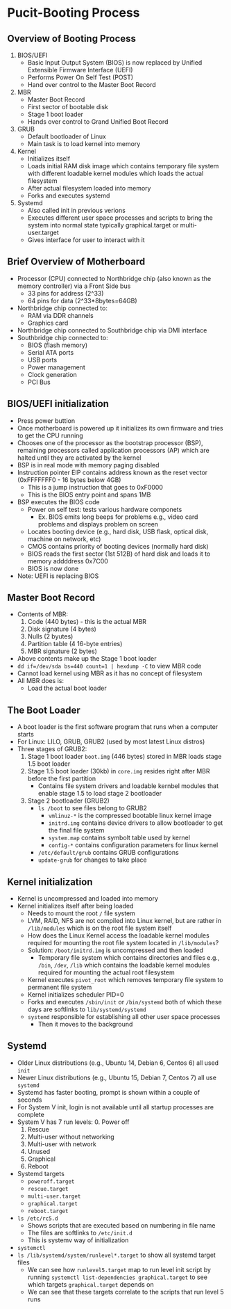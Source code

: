 # Pucit-Booting Process

## Overview of Booting Process

1. BIOS/UEFI
    * Basic Input Output System (BIOS) is now replaced by Unified Extensible Firmware Interface (UEFI)
    * Performs Power On Self Test (POST)
    * Hand over control to the Master Boot Record
2. MBR
    * Master Boot Record
    * First sector of bootable disk
    * Stage 1 boot loader
    * Hands over control to Grand Unified Boot Record
3. GRUB
    * Default bootloader of Linux
    * Main task is to load kernel into memory
4. Kernel
    * Initializes itself
    * Loads initial RAM disk image which contains temporary file system with different loadable kernel modules which loads the actual filesystem
    * After actual filesystem loaded into memory
    * Forks and executes systemd
5. Systemd
    * Also called init in previous verions
    * Executes different user space processes and scripts to bring the system into normal state typically graphical.target or multi-user.target
    * Gives interface for user to interact with it

## Brief Overview of Motherboard

- Processor (CPU) connected to Northbridge chip (also known as the memory controller) via a Front Side bus
    * 33 pins for address (2^33)
    * 64 pins for data (2^33*8bytes=64GB)
- Northbridge chip connected to:
    * RAM via DDR channels
    * Graphics card
- Northbridge chip connected to Southbridge chip via DMI interface
- Southbridge chip connected to:
    * BIOS (flash memory)
    * Serial ATA ports
    * USB ports
    * Power management
    * Clock generation
    * PCI Bus

## BIOS/UEFI initialization

- Press power buttion
- Once motherboard is powered up it initializes its own firmware and tries to get the CPU running
- Chooses one of the processor as the bootstrap processor (BSP), remaining processors called application processors (AP) which are halted until they are activated by the kernel
- BSP is in real mode with memory paging disabled
- Instruction pointer EIP contains address known as the reset vector (0xFFFFFFF0 - 16 bytes below 4GB)
    * This is a jump instruction that goes to 0xF0000
    * This is the BIOS entry point and spans 1MB
- BSP executes the BIOS code
    * Power on self test: tests various hardware componets
        + Ex. BIOS emits long beeps for problems e.g., video card problems and displays problem on screen
    * Locates booting device (e.g., hard disk, USB flask, optical disk, machine on network, etc)
    * CMOS contains priority of booting devices (normally hard disk)
    * BIOS reads the first sector (1st 512B) of hard disk and loads it to memory addddress 0x7C00
    * BIOS is now done
- Note: UEFI is replacing BIOS

## Master Boot Record

- Contents of MBR:
    1. Code (440 bytes) - this is the actual MBR
    2. Disk signature (4 bytes)
    3. Nulls (2 byutes)
    4. Partition table (4 16-byte entries)
    5. MBR signature (2 bytes)
- Above contents make up the Stage 1 boot loader
- `dd if=/dev/sda bs=440 count=1 | hexdump -C` to view MBR code
- Cannot load kernel using MBR as it has no concept of filesystem
- All MBR does is:
    * Load the actual boot loader

## The Boot Loader

- A boot loader is the first software program that runs when a computer starts
- For Linux: LILO, GRUB, GRUB2 (used by most latest Linux distros)
- Three stages of GRUB2:
    1. Stage 1 boot loader `boot.img` (446 bytes) stored in MBR loads stage 1.5 boot loader
    2. Stage 1.5 boot loader (30kb) in `core.img` resides right after MBR before the first partition
        * Contains file system drivers and loadable kernbel modules that enable stage 1.5 to load stage 2 bootloader
    3. Stage 2 bootloader (GRUB2)
        * `ls /boot` to see files belong to GRUB2
            + `vmlinuz-*` is the compressed bootable linux kernel image
            + `initrd.img` contains device drivers to allow bootloader to get the final file system
            + `system.map` contains symbolt table used by kernel
            + `config-*` contains configuration parameters for linux kernel
        * `/etc/default/grub` contains GRUB configurations
        * `update-grub` for changes to take place

## Kernel initialization

- Kernel is uncompressed and loaded into memory
- Kernel initializes itself after being loaded
    * Needs to mount the root `/` file system
    * LVM, RAID, NFS are not compiled into Linux kernel, but are rather in `/lib/modules` which is on the root file system itself
    * How does the Linux Kernel access the loadable kernel modules required for mounting the root file system located in `/lib/modules`?
    * Solution: `/boot/initrd.img` is uncompressed and then loaded
        + Temporary file system which contains directories and files e.g., `/bin`, `/dev`, `/lib` which contains the loadable kernel modules required for mounting the actual root filesystem
    * Kernel executes `pivot_root` which removes temporary file system to permanent file system
    * Kernel initializes scheduler PID=0
    * Forks and executes `/sbin/init` or `/bin/systemd` both of which these days are softlinks to `lib/systemd/systemd`
    * `systemd` responsible for establishing all other user space processes
        + Then it moves to the background

## Systemd

* Older Linux distributions (e.g., Ubuntu 14, Debian 6, Centos 6) all used `init`
* Newer Linux distributions (e.g., Ubuntu 15, Debian 7, Centos 7) all use `systemd`
* Systemd has faster booting, prompt is shown within a couple of seconds
* For System V init, login is not available until all startup processes are complete
* System V has 7 run levels:
    0. Power off
    1. Rescue
    2. Multi-user without networking
    3. Multi-user with network
    4. Unused
    5. Graphical
    6. Reboot
* Systemd targets
    - `poweroff.target`
    - `rescue.target`
    - `multi-user.target`
    - `graphical.target`
    - `reboot.target`
* `ls /etc/rc5.d`
    * Shows scripts that are executed based on numbering in file name
    * The files are softlinks to `/etc/init.d`
    * This is systemv way of initialization
* `systemctl`
* `ls /lib/systemd/system/runlevel*.target` to show all systemd target files
    - We can see how `runlevel5.target` map to run level init script by running `systemctl list-dependencies graphical.target` to see which targets `graphical.target` depends on
    - We can see that these targets correlate to the scripts that run level 5 runs